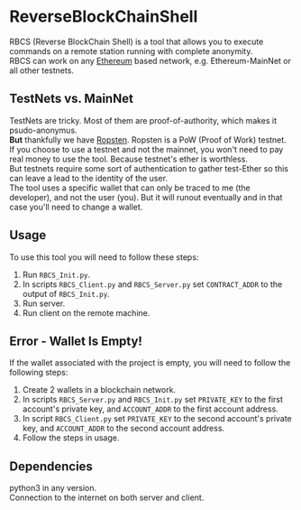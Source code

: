 # ReverseBlockChainShell
RBCS (Reverse BlockChain Shell) is a tool that allows you to execute commands on a remote station running with complete anonymity.\
RBCS can work on any <a href="https://ethereum.org/en/">Ethereum</a> based network, e.g. Ethereum-MainNet or all other testnets.

## TestNets vs. MainNet
TestNets are tricky. Most of them are proof-of-authority, which makes it psudo-anonymus.\
**But** thankfully we have <a href="https://github.com/ethereum/ropsten">Ropsten</a>. Ropsten is a PoW (Proof of Work) testnet.\
If you choose to use a testnet and not the mainnet, you won't need to pay real money to use the tool. Because testnet's ether is worthless.\
But testnets require some sort of authentication to gather test-Ether so this can leave a lead to the identity of the user.\
The tool uses a specific wallet that can only be traced to me (the developer), and not the user (you). But it will runout eventually and in that case you'll need to change a wallet.

## Usage
To use this tool you will need to follow these steps:
1. Run `RBCS_Init.py`.
2. In scripts `RBCS_Client.py` and `RBCS_Server.py` set `CONTRACT_ADDR` to the output of `RBCS_Init.py`.
3. Run server.
4. Run client on the remote machine.


## Error - Wallet Is Empty!
If the wallet associated with the project is empty, you will need to follow the following steps:
1. Create 2 wallets in a blockchain network.
2. In scripts `RBCS_Server.py` and `RBCS_Init.py` set `PRIVATE_KEY` to the first account's private key, and `ACCOUNT_ADDR` to the first account address.
3. In script `RBCS_Client.py` set `PRIVATE_KEY` to the second account's private key, and `ACCOUNT_ADDR` to the second account address.
4. Follow the steps in usage.


## Dependencies
python3 in any version.\
Connection to the internet on both server and client.
